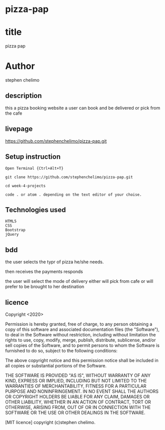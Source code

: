 # pizza-pap
# title
pizza pap 

# Author
stephen chelimo

## description
 this a pizza booking website a user can book and be delivered or pick from the cafe

## livepage
https://github.com/stephenchelimo/pizza-pap.git

## Setup instruction
 

    Open Terminal {Ctrl+Alt+T}

    git clone https://github.com/stephenchelimo/pizza-pap.git

    cd week-4-projects

    code . or atom . depending on the text editor of your choise.

## Technologies used

    HTML5
    CSS
    Bootstrap
    jQuery
    
## bdd
the user selects the typr of pizza he/she needs.

then receives the payments responds

the user will select the mode of delivery either will pick from cafe or will prefer to be brought to her destination

## licence
Copyright <2020> <STEPHENCHELIMO>

Permission is hereby granted, free of charge, to any person obtaining a copy of this software and associated documentation files (the "Software"), to deal in the Software without restriction, including without limitation the rights to use, copy, modify, merge, publish, distribute, sublicense, and/or sell copies of the Software, and to permit persons to whom the Software is furnished to do so, subject to the following conditions:

The above copyright notice and this permission notice shall be included in all copies or substantial portions of the Software.

THE SOFTWARE IS PROVIDED "AS IS", WITHOUT WARRANTY OF ANY KIND, EXPRESS OR IMPLIED, INCLUDING BUT NOT LIMITED TO THE WARRANTIES OF MERCHANTABILITY, FITNESS FOR A PARTICULAR PURPOSE AND NONINFRINGEMENT. IN NO EVENT SHALL THE AUTHORS OR COPYRIGHT HOLDERS BE LIABLE FOR ANY CLAIM, DAMAGES OR OTHER LIABILITY, WHETHER IN AN ACTION OF CONTRACT, TORT OR OTHERWISE, ARISING FROM, OUT OF OR IN CONNECTION WITH THE SOFTWARE OR THE USE OR OTHER DEALINGS IN THE SOFTWARE.

[MIT licence]
copyright (c)stephen chelimo.
